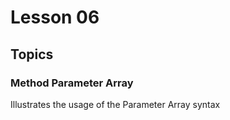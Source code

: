 # Lesson 06

## Topics

### Method Parameter Array

Illustrates the usage of the Parameter Array syntax
